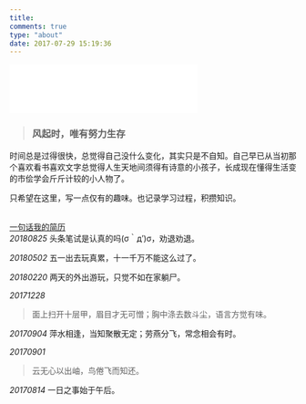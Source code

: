 ```yaml
---
title: 
comments: true
type: "about"
date: 2017-07-29 15:19:36
---
```

<link rel="stylesheet" href="../photo/ins.css">
<script type="text/javascript" src="./toggle.js"></script>

<iframe frameborder="no" border="0" marginwidth="0" marginheight="0" width=330 height=86 src="//music.163.com/outchain/player?type=2&id=412016278&auto=0&height=66"></iframe>


<blockquote class="blockquote-center"><h3>风起时，唯有努力生存</h3></blockquote>

时间总是过得很快，总觉得自己没什么变化，其实只是不自知。自己早已从当初那个喜欢看书喜欢文字总觉得人生天地间须得有诗意的小孩子，长成现在懂得生活变的市侩学会斤斤计较的小人物了。

只希望在这里，写一点仅有的趣味。也记录学习过程，积攒知识。

<br/>
<div class="photos-btn-wrap">
  <a class="photos-btn active" target="_self" id="wordsA" href="javascript:void(0)" onclick="setActive('words')" style="border-bottom:1px #999">一句话</a><a class="photos-btn" target="_self" id="resumeA" href="javascript:void(0)" onclick="setActive('resume')" style="border-bottom:1px #999">我的简历</a>
</div>


<div id="wordsD">
<em>20180825</em>
头条笔试是认真的吗(σ｀д′)σ，劝退劝退。

<em>20180502</em>
五一出去玩真累，十一千万不能这么过了。

<em>20180220</em>
两天的外出游玩，只觉不如在家躺尸。

<em>20171228</em>
<blockquote>面上扫开十层甲，眉目才无可憎；胸中涤去数斗尘，语言方觉有味。</blockquote>

<em>20170904</em>
萍水相逢，当知聚散无定；劳燕分飞，常念相会有时。

<em>20170901</em>
<blockquote>云无心以出岫，鸟倦飞而知还。</blockquote>

<em>20170814</em>
一日之事始于午后。
</div>

<div id="resumeD" style="display: none;">
<object width="100%" height="965px" type="application/pdf" data="http://ouat6a0as.bkt.clouddn.com/GuiChen-CV-v1.3.pdf?#scrollbar=0&toolbar=0&navpanes=0">
<p>This browser does not support PDFs. Please download the PDF to view it: <a href="http://ouat6a0as.bkt.clouddn.com/GuiChen-CV-v1.3.pdf">Download PDF</a>.
</object>
</div>